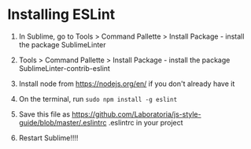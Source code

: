 # Installing ESLint

1. In Sublime, go to Tools > Command Pallette > Install Package - install the package SublimeLinter

3. Tools > Command Pallette > Install Package - install the package SublimeLinter-contrib-eslint

2. Install node from https://nodejs.org/en/ if you don't already have it

3. On the terminal, run 
`sudo npm install -g eslint`

4. Save this file as https://github.com/Laboratoria/js-style-guide/blob/master/.eslintrc
.eslintrc in your project

5. Restart Sublime!!!!
